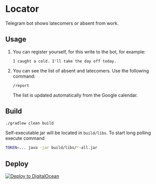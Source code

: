 # Locator

Telegram bot shows latecomers or absent from work.

## Usage

1. You can register yourself, for this write to the bot, for example:
   ```
   I caught a cold. I'll take the day off today.
   ```
2. You can see the list of absent and latecomers. Use the following command:
   ```
   /report
   ```
   The list is updated automatically from the Google calendar.

## Build

```sh
./gradlew clean build
```

Self-executable jar will be located in `build/libs`. To start long polling execute command

```sh
TOKEN=... java -jar build/libs/*-all.jar
```

## Deploy

[![Deploy to DigitalOcean](https://www.deploytodo.com/do-btn-blue-ghost.svg)](https://cloud.digitalocean.com/apps/new?repo=https://github.com/YOUR/REPO/tree/main)
